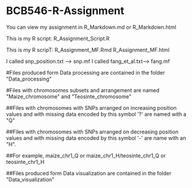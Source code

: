 # BCB546-R-Assignment


You can view my assignment in R_Markdown.md or R_Markdown.html 

This is my R script:
R_Assignment_Script.R


This is my R scripT:
R_Assignment_MF.Rmd
R_Assignment_MF.html


I called snp_position.txt --> snp.mf
I called fang_et_al.txt--> fang.mf

#Files produced form Data processing are contained in the folder "Data_processing"


#Files with chromosomes subsets and arrangement are named "Maize_chromosome" and "Teosinte_chromosome" 

##Files with chromosomes with SNPs arranged on increasing position values and with missing data encoded by this symbol '?' are named with a "Q"

##Files with chromosomes with SNPs arranged on decreasing position values and with missing data encoded by this symbol '-' are name with an "H". 

##For example, maize_chr1_Q or maize_chr1_H/teosinte_chr1_Q or teosinte_chr1_H

##Files produced form Data visualization are contained in the folder "Data_visualization"
